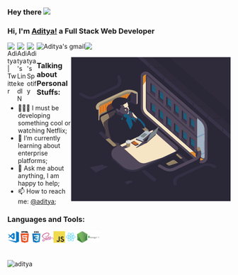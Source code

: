 ### Hey there <img src="https://media.giphy.com/media/hvRJCLFzcasrR4ia7z/giphy.gif" width="25px">
### Hi, I'm [Aditya!](https://github.com/bulletproofadks/) a Full Stack Web Developer 

<a href="https://twitter.com/AdityaK68714494">
  <img align="left" alt="Aditya | Twitter" width="22px" src="https://raw.githubusercontent.com/peterthehan/peterthehan/master/assets/twitter.svg" />
</a>
<a href="https://www.linkedin.com/in/adityaadks/">
  <img align="left" alt="Aditya's LinkedIN" width="22px" src="https://raw.githubusercontent.com/peterthehan/peterthehan/master/assets/linkedin.svg" />
</a>
<a href="https://open.spotify.com/">
  <img align="left" alt="Aditya's Spotify" width="22px" src="https://raw.githubusercontent.com/peterthehan/peterthehan/master/assets/spotify.svg" />
</a>
<a href="mailto:caditya1997@gmail.com">
  <img align="left" alt="Aditya's gmail" src="https://img.shields.io/badge/-Gmail-c14438?style=flat&logo=Gmail&logoColor=white" />
</a>

![](https://visitor-badge.glitch.me/badge?page_id=bulletproofadks.bulletproofadks)

  <img align="right" alt="GIF" src="https://raw.githubusercontent.com/bulletproofadks/bulletproofadks/master/theManInSeat.gif" width="360" height="325" />
  
### Talking about Personal Stuffs:

- 👨🏽‍💻 I must be developing something cool or watching Netflix;
- 🌱 I’m currently learning about enterprise platforms; 
- 💬 Ask me about anything, I am happy to help;
- 📫 How to reach me: [@aditya](https://twitter.com/AdityaK68714494);

### Languages and Tools:  

<img align="left" alt="Visual Studio Code" width="26px" src="https://raw.githubusercontent.com/github/explore/80688e429a7d4ef2fca1e82350fe8e3517d3494d/topics/visual-studio-code/visual-studio-code.png" />
<img align="left" alt="HTML5" width="26px" src="https://raw.githubusercontent.com/github/explore/80688e429a7d4ef2fca1e82350fe8e3517d3494d/topics/html/html.png" />
<img align="left" alt="CSS3" width="26px" src="https://raw.githubusercontent.com/github/explore/80688e429a7d4ef2fca1e82350fe8e3517d3494d/topics/css/css.png" />
<img align="left" alt="Sass" width="26px" src="https://raw.githubusercontent.com/github/explore/80688e429a7d4ef2fca1e82350fe8e3517d3494d/topics/sass/sass.png" />
<img align="left" alt="JavaScript" width="26px" src="https://raw.githubusercontent.com/github/explore/80688e429a7d4ef2fca1e82350fe8e3517d3494d/topics/javascript/javascript.png" />
<img align="left" alt="React" width="26px" src="https://raw.githubusercontent.com/github/explore/80688e429a7d4ef2fca1e82350fe8e3517d3494d/topics/react/react.png" />
<img align="left" alt="Node.js" width="26px" src="https://raw.githubusercontent.com/github/explore/80688e429a7d4ef2fca1e82350fe8e3517d3494d/topics/nodejs/nodejs.png" />
<img align="left" alt="MongoDB" width="26px" src="https://raw.githubusercontent.com/github/explore/80688e429a7d4ef2fca1e82350fe8e3517d3494d/topics/mongodb/mongodb.png" />
<br /><br /><br />


<p align="left"> <img src="https://github-readme-stats.vercel.app/api?username=bulletproofadks&count_private=true&show_icons=true&hide=prs,contribs" alt="aditya" />
<br />
